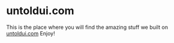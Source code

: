 # untoldui.com
This is the place where you will find the amazing stuff we built on [untoldui.com](https://untoldui.com) Enjoy!
